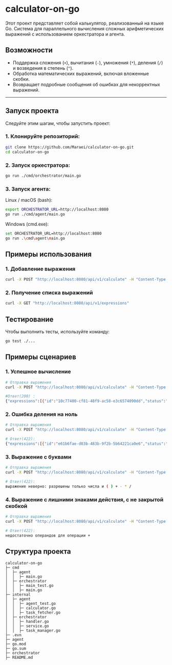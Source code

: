# calculator-on-go

Этот проект представляет собой калькулятор, реализованный на языке Go. Система для параллельного вычисления сложных арифметических выражений с использованием оркестратора и агента.

## Возможности

- Поддержка сложения (`+`), вычитания (`-`), умножения (`*`), деления (`/`) и возведения в степень (`^`).
- Обработка математических выражений, включая вложенные скобки.
- Возвращает подробные сообщения об ошибках для некорректных выражений.

---

## Запуск проекта

Следуйте этим шагам, чтобы запустить проект:

### 1. Клонируйте репозиторий:
 
```bash
git clone https://github.com/Maraei/calculator-on-go.git
cd calculator-on-go
```

### 2. Запуск оркестратора:

```bash
go run ./cmd/orchestrator/main.go
```
### 3. Запуск агента:
Linux / macOS (bash):
```bash
export ORCHESTRATOR_URL=http://localhost:8080
go run ./cmd/agent/main.go
```
Windows (cmd.exe):
```bash
set ORCHESTRATOR_URL=http://localhost:8080
go run .\cmd\agent\main.go
```

## Примеры использования

### 1. Добавление выражения

```bash
curl -X POST "http://localhost:8080/api/v1/calculate" -H "Content-Type: application/json" -d '{"expression": "3 + 4 * 2"}'
```

### 2. Получение списка выражений
```bash
curl -X GET "http://localhost:8080/api/v1/expressions"
```

## Тестирование

Чтобы выполнить тесты, используйте команду:

```bash
go test ./...
```

## Примеры сценариев
### 1. Успешное вычисление
```bash
# Отправка выражения
curl -X POST "http://localhost:8080/api/v1/calculate" -H "Content-Type: application/json" -d '{"expression": "(3 +2)*5 "}'

#Ответ(200) :
{"expressions":[{"id":"10c77400-cf81-48f9-ac58-e3c6574090dd","status":"completed","result":25,"input":"(3 +2)*5 "}]}
```

### 2. Ошибка деления на ноль
```bash
# Отправка выражения
curl -X POST "http://localhost:8080/api/v1/calculate" -H "Content-Type: application/json" -d '{"expression": "3 / 0 "}'

# Ответ(422):
{"expressions":[{"id":"e61b6fae-d03b-483b-9f2b-5b64221ca0e6","status":"error","error":"деление на ноль","input":"3 / 0"}]}
```

### 3. Выражение с буквами

```bash
# Отправка выражения
curl -X POST "http://localhost:8080/api/v1/calculate" -H "Content-Type: application/json" -d '{"expression": "df"}'

# Ответ(422):
выражение неверно: разрешены только числа и ( ) + - * /
```
### 4. Выражение c лишними знаками действия, с не закрытой скобкой

```bash
# Отправка выражения
curl -X POST "http://localhost:8080/api/v1/calculate" -H "Content-Type: application/json" -d '{"expression": "2++5"}'

# Ответ(422):
недостаточно операндов для операции +
```

## Структура проекта

```
calculator-on-go
├─ cmd
│  ├─ agent
│  │  ├─ main.go
│  ├─ orchestrator
│  │  ├─ main_test.go
│  │  ├─ main.go                       
├─ internal
│  ├─ agent
│  │  ├─ agent_test.go            
│  │  ├─ calculator.go 
│  │  ├─ task_fetcher.go
│  ├─ orchestrator
│  │  ├─ handler.go            
│  │  ├─ service.go 
│  │  ├─ task_manager.go                
├─ .evn
├─ agent
├─ go.mod
├─ go.sum                
├─ orchestrator                             
├─ README.md
```